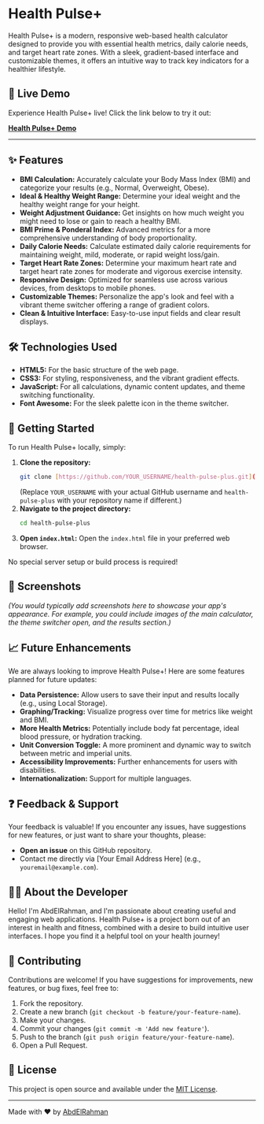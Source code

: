 # Health Pulse+

Health Pulse+ is a modern, responsive web-based health calculator designed to provide you with essential health metrics, daily calorie needs, and target heart rate zones. With a sleek, gradient-based interface and customizable themes, it offers an intuitive way to track key indicators for a healthier lifestyle.

## 🚀 Live Demo

Experience Health Pulse+ live! Click the link below to try it out:

[**Health Pulse+ Demo**](https://healthpluse.netlify.app/)

---

## ✨ Features

* **BMI Calculation:** Accurately calculate your Body Mass Index (BMI) and categorize your results (e.g., Normal, Overweight, Obese).
* **Ideal & Healthy Weight Range:** Determine your ideal weight and the healthy weight range for your height.
* **Weight Adjustment Guidance:** Get insights on how much weight you might need to lose or gain to reach a healthy BMI.
* **BMI Prime & Ponderal Index:** Advanced metrics for a more comprehensive understanding of body proportionality.
* **Daily Calorie Needs:** Calculate estimated daily calorie requirements for maintaining weight, mild, moderate, or rapid weight loss/gain.
* **Target Heart Rate Zones:** Determine your maximum heart rate and target heart rate zones for moderate and vigorous exercise intensity.
* **Responsive Design:** Optimized for seamless use across various devices, from desktops to mobile phones.
* **Customizable Themes:** Personalize the app's look and feel with a vibrant theme switcher offering a range of gradient colors.
* **Clean & Intuitive Interface:** Easy-to-use input fields and clear result displays.

## 🛠️ Technologies Used

* **HTML5:** For the basic structure of the web page.
* **CSS3:** For styling, responsiveness, and the vibrant gradient effects.
* **JavaScript:** For all calculations, dynamic content updates, and theme switching functionality.
* **Font Awesome:** For the sleek palette icon in the theme switcher.

## 🚀 Getting Started

To run Health Pulse+ locally, simply:

1.  **Clone the repository:**
    ```bash
    git clone [https://github.com/YOUR_USERNAME/health-pulse-plus.git](https://github.com/YOUR_USERNAME/health-pulse-plus.git)
    ```
    (Replace `YOUR_USERNAME` with your actual GitHub username and `health-pulse-plus` with your repository name if different.)
2.  **Navigate to the project directory:**
    ```bash
    cd health-pulse-plus
    ```
3.  **Open `index.html`:**
    Open the `index.html` file in your preferred web browser.

No special server setup or build process is required!

## 📸 Screenshots

*(You would typically add screenshots here to showcase your app's appearance. For example, you could include images of the main calculator, the theme switcher open, and the results section.)*

## 📈 Future Enhancements

We are always looking to improve Health Pulse+! Here are some features planned for future updates:

* **Data Persistence:** Allow users to save their input and results locally (e.g., using Local Storage).
* **Graphing/Tracking:** Visualize progress over time for metrics like weight and BMI.
* **More Health Metrics:** Potentially include body fat percentage, ideal blood pressure, or hydration tracking.
* **Unit Conversion Toggle:** A more prominent and dynamic way to switch between metric and imperial units.
* **Accessibility Improvements:** Further enhancements for users with disabilities.
* **Internationalization:** Support for multiple languages.

## ❓ Feedback & Support

Your feedback is valuable! If you encounter any issues, have suggestions for new features, or just want to share your thoughts, please:

* **Open an issue** on this GitHub repository.
* Contact me directly via [Your Email Address Here] (e.g., `youremail@example.com`).

## 👨‍💻 About the Developer

Hello! I'm AbdElRahman, and I'm passionate about creating useful and engaging web applications. Health Pulse+ is a project born out of an interest in health and fitness, combined with a desire to build intuitive user interfaces. I hope you find it a helpful tool on your health journey!

## 🤝 Contributing

Contributions are welcome! If you have suggestions for improvements, new features, or bug fixes, feel free to:

1.  Fork the repository.
2.  Create a new branch (`git checkout -b feature/your-feature-name`).
3.  Make your changes.
4.  Commit your changes (`git commit -m 'Add new feature'`).
5.  Push to the branch (`git push origin feature/your-feature-name`).
6.  Open a Pull Request.

## 📄 License

This project is open source and available under the [MIT License](LICENSE).

---

Made with ❤️ by [AbdElRahman](https://abdelrahmanz.netlify.app/)
